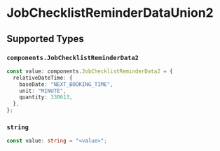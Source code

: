 # JobChecklistReminderDataUnion2


## Supported Types

### `components.JobChecklistReminderData2`

```typescript
const value: components.JobChecklistReminderData2 = {
  relativeDateTime: {
    baseDate: "NEXT_BOOKING_TIME",
    unit: "MINUTE",
    quantity: 330613,
  },
};
```

### `string`

```typescript
const value: string = "<value>";
```

